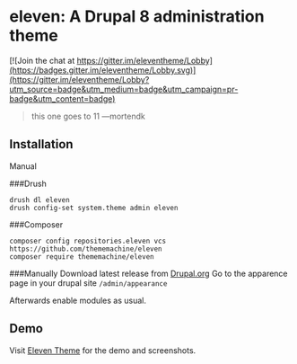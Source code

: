 # eleven: A Drupal 8 administration theme

[![Join the chat at https://gitter.im/eleventheme/Lobby](https://badges.gitter.im/eleventheme/Lobby.svg)](https://gitter.im/eleventheme/Lobby?utm_source=badge&utm_medium=badge&utm_campaign=pr-badge&utm_content=badge)

> this one goes to 11 —mortendk

## Installation
Manual


###Drush
```
drush dl eleven
drush config-set system.theme admin eleven
```

###Composer
```
composer config repositories.eleven vcs https://github.com/thememachine/eleven
composer require thememachine/eleven
```

###Manually
Download latest release from  [Drupal.org](https://www.drupal.org/project/eleven)
Go to the apparence page in your drupal site `/admin/appearance` 


Afterwards enable modules as usual.

## Demo

Visit [Eleven Theme](http://eleventheme.com/) for the demo and screenshots.

